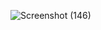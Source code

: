 
![Screenshot (146)](https://github.com/tajmalnas/Code-Cosmos-Registration-Website/assets/111240245/6a7d0be3-91bc-4caf-a55e-ce19291ad94e)
